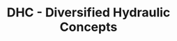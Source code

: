 ---
title: "DHC - Diversified Hydraulic Concepts"
url: /cottage-grove/dhc-diversified-hydraulic-concepts/
shop: trade
---